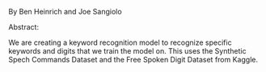 By Ben Heinrich and Joe Sangiolo

Abstract:

We are creating a keyword recognition model to recognize specific keywords and digits that we train the model on. This uses the Synthetic Spech Commands Dataset and the Free Spoken Digit Dataset from Kaggle.
